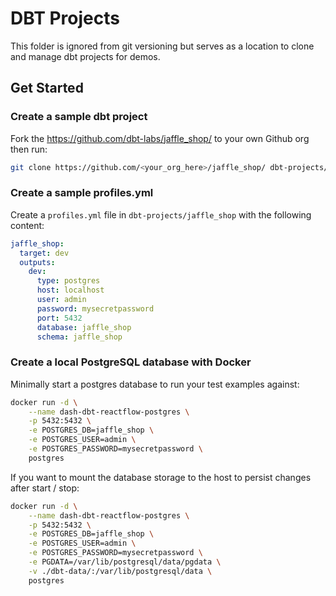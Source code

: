 # DBT Projects

This folder is ignored from git versioning but serves as a location to clone and manage dbt projects for demos.

## Get Started


### Create a sample dbt project

Fork the https://github.com/dbt-labs/jaffle_shop/ to your own Github org then run:

```sh
git clone https://github.com/<your_org_here>/jaffle_shop/ dbt-projects/jaffle_shop
```

### Create a sample profiles.yml

Create a `profiles.yml` file in `dbt-projects/jaffle_shop` with the following content:

```yaml
jaffle_shop:
  target: dev
  outputs:
    dev:
      type: postgres
      host: localhost
      user: admin
      password: mysecretpassword
      port: 5432
      database: jaffle_shop
      schema: jaffle_shop
```

### Create a local PostgreSQL database with Docker

Minimally start a postgres database to run your test examples against:

```sh
docker run -d \
	--name dash-dbt-reactflow-postgres \
    -p 5432:5432 \
    -e POSTGRES_DB=jaffle_shop \
    -e POSTGRES_USER=admin \
	-e POSTGRES_PASSWORD=mysecretpassword \
	postgres
```

If you want to mount the database storage to the host to persist changes after start / stop:

```sh
docker run -d \
	--name dash-dbt-reactflow-postgres \
    -p 5432:5432 \
    -e POSTGRES_DB=jaffle_shop \
    -e POSTGRES_USER=admin \
	-e POSTGRES_PASSWORD=mysecretpassword \
	-e PGDATA=/var/lib/postgresql/data/pgdata \
	-v ./dbt-data/:/var/lib/postgresql/data \
	postgres
```

